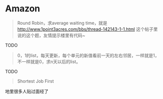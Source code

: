 # Amazon

> Round Robin，求average waiting time，就是 http://www.1point3acres.com/bbs/thread-142143-1-1.html 这个帖子里说的这个题，友情提示楼里有代码~

TODO

> 0，1的list，每天更新，每个单元的新值看前一天的左右邻居，一样就是1，不一样就是0，求n天以后的list。

TODO

> Shortest Job First

地里很多人贴过面经了

